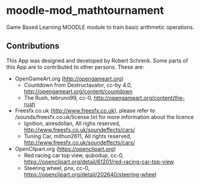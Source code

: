 # moodle-mod_mathtournament
Game Based Learning MOODLE module to train basic arithmetic operations.


## Contributions

This App was designed and developed by Robert Schrenk. Some parts of this App are to contributed to other persons. These are:

- OpenGameArt.org (http://opengameart.org)
  - Countdown from Destructavator, cc-by 4.0, http://opengameart.org/content/countdown
  - The Rush, tebruno99, cc-0, http://opengameart.org/content/the-rush
- Freesfx.co.uk (http://www.freesfx.co.uk), please refer to /sounds/freesfx.co.uk/license.txt for more information about the licence
  - Ignition, airesdollan, All righs reserved, http://www.freesfx.co.uk/soundeffects/cars/
  - Tuning Car, mithun2611, All rights reserved, http://www.freesfx.co.uk/soundeffects/cars/
- OpenClipart.org (https://openclipart.org)
  - Red racing car top view, qubodup, cc-0, https://openclipart.org/detail/61201/red-racing-car-top-view
  - Steering wheel, pnx, cc-0, https://openclipart.org/detail/202640/steering-wheel
